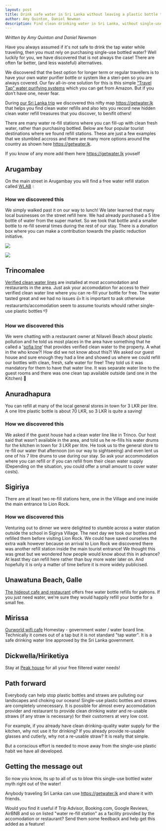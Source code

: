 ```yaml
---
layout: post
title: Drink safe water in Sri Lanka without leaving a plastic bottle trail
author: Amy Quinton, Daniel Newman
description: Find clean drinking water in Sri Lanka, without single-use disposable plastic bottles
---
```


*Written by Amy Quinton and Daniel Newman*

Have you always assumed if it's not safe to drink the tap water while traveling, then you must rely on purchasing single-use bottled water? Well luckily for you, we have discovered that is not always the case! There are often far better, (and less wasteful) alternatives.

We discovered that the best option for longer term or regular travellers is to have your own water purifier bottle or system like a steri-pen so you are always covered. Our fav all-in-one solution for this is this simple [“Travel Tap” water purifying systems][1] which you can get from Amazon. But if you don’t have one, never fear.

During [our Sri Lanka trip][7] we discovered this nifty map https://getwater.lk that helps you find clean water refills and also lets you record new hidden clean water refill treasures that you discover, to benifit others!

There are many water re-fill stations where you can fill-up with clean fresh water, rather than purchasing bottled. Below are four popular tourist destinations where we found refill stations. These are just a few examples that we stumbled accross and there are many more options around the country as shown here https://getwater.lk. 

If you know of any more add them here https://getwater.lk youself

## Arugambay

On the main street in Arugambay you will find a free water refill station called [WLAB][6] :droplet:

### How we discovered this
We simply walked past it on our way to lunch! We later learned that many local businesses on the street refill here. We had already purchased a 5 litre bottle of water from the super market. So we took that bottle and a smaller bottle to re-fill several times during the rest of our stay. There is a donation box where you can make a contribution towards the plastic reduction initiative. 

![]({{"/images/water/abay4.png"|absolute_url}})

![]({{"/images/water/abay8.png"|absolute_url}})

## Trincomalee

[Verified clean water lines][2] are installed at most accomodation and restaurants in the area. Just ask your accomodation for access to their verified clean water line where you can re-fill your bottle for free. The water tasted great and we had no issues :thumbsup: It is important to ask otherwise restaurants/accomodation seem to assume tourists whould rather single-use plastic bottles :thumbsdown:

### How we discovered this

We were chatting with a restaurant owner at Nilaveli Beach about plastic pollution and he told us most places in the area have something that he called a '[sofia line][2]’ that provides verified clean water to the property. A what in the who know?! How did we not know about this?! We asked our guest house and sure enough they had a line and showed us where we could refill our bottles with clean, fresh, safe water for free! They told us it was mandatory for them to have that water line. It was separate water line to the guest rooms and there was one clean tap available outside (and one in the Kitchen) :potable_water:


## Anuradhapura

You can refill at many of the local general stores in town for 3 LKR per litre. A one litre plastic bottle is about 70 LKR, so 3 LKR is quite a saving!

### How we discovered this
We asked if the guest house had a clean water line like in Trinco. Our host said that wasn’t available in the area, and told us he re-fills his water drums for the kitchen in town for 3 LKR per litre. He took us to the general store to re-fill our water that afternoon (on our way to sightseeing) and even lent us one of his 7 litre drums to use during our stay. So ask your accommodation where you can refill or if you can refill from their clean water supply (Depending on the situation, you could offer a small amount to cover water costs).

## Sigiriya

There are at least two re-fill stations here, one in the Village and one inside the main entrance to Lion Rock.

### How we discovered this
Venturing out to dinner we were delighted to stumble across a water station outside the school in Sigirya Village. The next day we took our bottles and refilled them before visiting Lion Rock. We could have saved ourselves the extra walk however because on arrival to Lion Rock we discovered there was another refill station inside the main tourist entrance! We thought this was great but we wondered how people would know about this in advance? At least they can refill here rather than buy more water later on. And hopefully it is only a matter of time before it is more widely publicised.

## Unawatuna Beach, Galle
[The hideout cafe and restaurant][3] offers free water bottle refills for patrons. If you just need water, we're sure they would happily refill your bottle for a small fee. 


## Mirissa

[Ourworld wifi cafe][4]
Homestay - government water / water board line. Technically it comes out of a tap but it is not standard "tap water". It is a safe drinking water line approved by the Sri Lanka government.

## Dickwella/Hiriketiya
Stay at [Peak house][5] for all your free filtered water needs!

## Path forward

Everybody can help stop plastic bottles and straws are pulluting our landscapes and choking our oceans! Single-use plastic bottles and straws are completely unnecessary. It is possible for almost every accomodation provider and restaurant to provide clean drinking water and re-usable straws (if any straw is necessary) for their customers at very low cost.

For example, if you already have clean drinking-quality water supply for the kitchen, why not use it for drinking? If you already provide re-usable glasses and cutlerly, why not a re-usable straw? It is really that simple.

But a conscious effort is needed to move away from the single-use plastic habit we have all developed.

## Getting the message out

So now you know, its up to all of us to blow this single-use bottled water myth right out of the water!

Anybody traveling Sri Lanka can use https://getwater.lk and share it with friends. 

Would you find it useful if Trip Advisor, Booking.com, Google Reviews, AirBNB and so on listed "water re-fill station" as a facility provided by the accomodation or restaurant? Send them some feedback and help get this added as a feature!

[1]: https://www.amazon.co.uk/Travel-Spout-800ml-filter-bottle/dp/B006RGLHOY
[2]: https://www.water-technology.net/uncategorised/newssri-lanka-completes-water-supply-project-funded-by-french-government/
[3]: https://en.tripadvisor.com.hk/Restaurant_Review-g644047-d15534152-Reviews-The_Hideout_Unawatuna-Unawatuna_Galle_District_Southern_Province.html
[4]: https://www.facebook.com/pages/category/Local-Business/Our-World-Wifi-Cafe-1722413431118366/
[5]: https://www.tripadvisor.com.sg/Hotel_Review-g946553-d15071396-Reviews-Peak_House-Matara_Southern_Province.html
[6]: https://www.wastelessabay.com/
[7]: https://amyquinton.github.io/srilanka/
